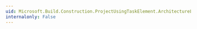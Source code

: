 ```yaml
---
uid: Microsoft.Build.Construction.ProjectUsingTaskElement.ArchitectureLocation
internalonly: False
---
```

